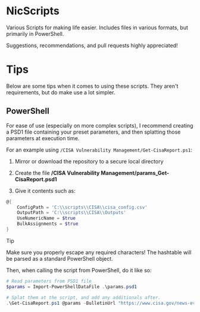 # NicScripts

Various Scripts for making life easier. Includes files in various formats, but primarily in PowerShell.

Suggestions, recommendations, and pull requests highly appreciated!

  
  
# Tips
Below are some tips when it comes to using these scripts. They aren't requirements, but do make use a lot simpler.

## PowerShell
For ease of use (especially on more complex scripts), I recommend creating a PSD1 file containing your preset parameters, and then splatting those parameters at execution time.

  

For an example using `/CISA Vulnerability Management/Get-CisaReport.ps1`:

1. Mirror or download the repository to a secure local directory

2. Create the file **/CISA Vulnerability Management/params_Get-CisaReport.psd1**

3. Give it contents such as:

```powershell
@{
	ConfigPath = 'C:\\scripts\\CISA\\cisa_config.csv'
	OutputPath = 'C:\\scripts\\CISA\\Outputs'
	UseNumericName = $true
	BulkAssignments = $true
}
```

> [!TIP]
> Make sure you properly escape any required characters! The hashtable will be parsed as a standard PowerShell object.

Then, when calling the script from PowerShell, do it like so:
```powershell
# Read parameters from PSD1 file
$params = Import-PowerShellDataFile .\params.psd1

# Splat them at the script, and add any additionals after.
.\Get-CisaReport.ps1 @params -BulletinUrl "https://www.cisa.gov/news-events/bulletins/sb24-331"
```